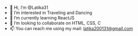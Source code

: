 - 👋 Hi, I’m @Latika31
- 👀 I’m interested in Traveling and Dancing
- 🌱 I’m currently learning ReactJS
- 💞️ I’m looking to collaborate on HTML, CSS, C
- 📫 You can reach me using my mail: latika200131@gmail.com

<!---
Latika31/Latika31 is a ✨ special ✨ repository because its `README.md` (this file) appears on your GitHub profile.
You can click the Preview link to take a look at your changes.
--->
